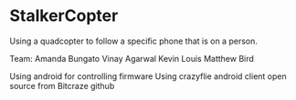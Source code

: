 # StalkerCopter
Using a quadcopter to follow a specific phone that is on a person. 

Team: 
  Amanda Bungato
  Vinay Agarwal
  Kevin Louis
  Matthew Bird
  
Using android for controlling firmware
Using crazyflie android client open source from Bitcraze github

